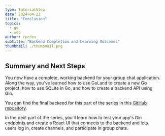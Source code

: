 ```yaml
---
type: TutorialStep
date: 2024-04-22
title: "Conclusion"
topics:
  - go
  - web
author: rpeden
subtitle: "Backend Completion and Learning Outcomes"
thumbnail: ./thumbnail.png
---
```


## Summary and Next Steps

You now have a complete, working backend for your group chat application. Along the way, you've learned how to use GoLand to create a new Go project, how to use SQLite in Go, and how to create a backend API using Gin.

You can find the final backend for this part of the series in this [GitHub repository](https://github.com/rpeden/go-gin-react-part1).

In the next part of the series, you'll learn how to test your app's Gin endpoints and create a React UI that connects to the backend and lets users log in, create channels, and participate in group chats.
